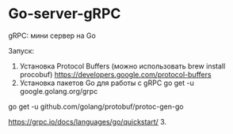 # Go-server-gRPC
gRPC: мини сервер на Go


Запуск:
1. Установка Protocol Buffers (можно использовать brew install procobuf) https://developers.google.com/protocol-buffers
2. Установка пакетов Go для работы с gRPC
go get -u google.golang.org/grpc

go get -u github.com/golang/protobuf/protoc-gen-go

https://grpc.io/docs/languages/go/quickstart/
3.
